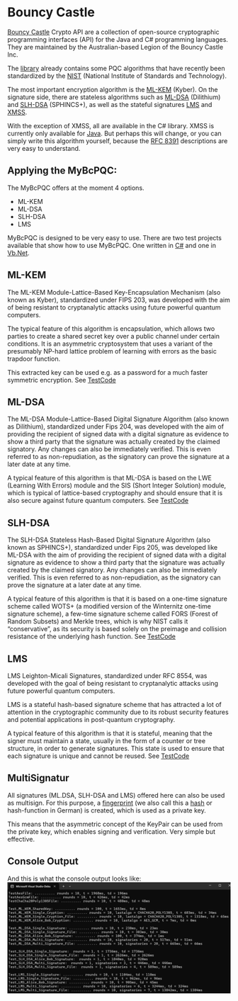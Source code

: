 # Bouncy Castle

[Bouncy Castle](https://www.bouncycastle.org) Crypto API are a collection of open-source cryptographic programming interfaces (API) for the Java and C# programming languages. They are maintained by the Australian-based Legion of the Bouncy Castle Inc.

The [library](https://www.bouncycastle.org) already contains some PQC algorithms that have recently been standardized by the [NIST](https://csrc.nist.gov/projects/post-quantum-cryptography) (National Institute of Standards and Technology).

The most important encryption algorithm is the [ML-KEM](https://csrc.nist.gov/pubs/fips/203/final) (Kyber). On the signature side, there are stateless algorithms such as [ML-DSA](https://csrc.nist.gov/pubs/fips/204/final) (Dilithium) and [SLH-DSA](https://csrc.nist.gov/pubs/fips/205/final) (SPHINCS+), as well as the stateful signatures [LMS](https://datatracker.ietf.org/doc/html/rfc8554) and [XMSS](https://datatracker.ietf.org/doc/html/rfc8391).

With the exception of XMSS, all are available in the C# library. XMSS is currently only available for [Java](https://www.bouncycastle.org/documentation/specification_interoperability/). But perhaps this will change, or you can simply write this algorithm yourself, because the [RFC 8391](https://datatracker.ietf.org/doc/html/rfc8391) descriptions are very easy to understand.

## Applying the MyBcPQC:
The MyBcPQC offers at the moment 4 options.
 - ML-KEM
 - ML-DSA
 - SLH-DSA
 - LMS

MyBcPQC is designed to be very easy to use. There are two test projects available that show how to use MyBcPQC. One written in [C#](https://github.com/michelenatale/Cryptography/tree/main/PQC/BouncyCastle/MyBcPQC/TestMyBcPQC) and one in [Vb.Net](https://github.com/michelenatale/Cryptography/tree/main/PQC/BouncyCastle/MyBcPQC/TestMyBcPQCVb). 

## ML-KEM 

The ML-KEM Module-Lattice-Based Key-Encapsulation Mechanism (also known as Kyber), standardized under FIPS 203, was developed with the aim of being resistant to cryptanalytic attacks using future powerful quantum computers.

The typical feature of this algorithm is encapsulation, which allows two parties to create a shared secret key over a public channel under certain conditions. It is an asymmetric cryptosystem that uses a variant of the presumably NP-hard lattice problem of learning with errors as the basic trapdoor function.

This extracted key can be used e.g. as a password for a much faster symmetric encryption. See [TestCode](https://github.com/michelenatale/Cryptography/blob/main/PQC/BouncyCastle/MyBcPQC/TestMyBcPQC/TestBcPqcCryption/Test-ML-KEM/Test-ML-KEM.cs)

## ML-DSA

The ML-DSA Module-Lattice-Based Digital Signature Algorithm (also known as Dilithium), standardized under Fips 204, was developed with the aim of providing the recipient of signed data with a digital signature as evidence to show a third party that the signature was actually created by the claimed signatory. Any changes can also be immediately verified. This is even referred to as non-repudiation, as the signatory can prove the signature at a later date at any time.

A typical feature of this algorithm is that ML-DSA is based on the LWE (Learning With Errors) module and the SIS (Short Integer Solution) module, which is typical of lattice-based cryptography and should ensure that it is also secure against future quantum computers. See [TestCode](https://github.com/michelenatale/Cryptography/tree/main/PQC/BouncyCastle/MyBcPQC/TestMyBcPQC/TestBcPqcSignatur/Stateless/Test-ML-DSA)

## SLH-DSA

The SLH-DSA Stateless Hash-Based Digital Signature Algorithm (also known as SPHINCS+), standardized under Fips 205, was developed like ML-DSA with the aim of providing the recipient of signed data with a digital signature as evidence to show a third party that the signature was actually created by the claimed signatory. Any changes can also be immediately verified. This is even referred to as non-repudiation, as the signatory can prove the signature at a later date at any time.

A typical feature of this algorithm is that it is based on a one-time signature scheme called WOTS+ (a modified version of the Winternitz one-time signature scheme), a few-time signature scheme called FORS (Forest of Random Subsets) and Merkle trees, which is why NIST calls it “conservative”, as its security is based solely on the preimage and collision resistance of the underlying hash function. See [TestCode](https://github.com/michelenatale/Cryptography/blob/main/PQC/BouncyCastle/MyBcPQC/TestMyBcPQC/TestBcPqcSignatur/Stateless/Test-SLH-DSA/Test-SLH-DSA.cs)

## LMS

LMS Leighton-Micali Signatures, standardized under RFC 8554, was developed with the goal of being resistant to cryptanalytic attacks using future powerful quantum computers.

LMS is a stateful hash-based signature scheme that has attracted a lot of attention in the cryptographic community due to its robust security features and potential applications in post-quantum cryptography.

A typical feature of this algorithm is that it is stateful, meaning that the signer must maintain a state, usually in the form of a counter or tree structure, in order to generate signatures. This state is used to ensure that each signature is unique and cannot be reused. See [TestCode](https://github.com/michelenatale/Cryptography/blob/main/PQC/BouncyCastle/MyBcPQC/TestMyBcPQC/TestBcPqcSignatur/Stateful/Test-LMS/Test-LMS.cs)

## MultiSignatur 

All signatures (ML.DSA, SLH-DSA and LMS) offered here can also be used as multisign. For this purpose, a [fingerprint](https://en.wikipedia.org/wiki/Fingerprint) (we also call this a [hash](https://de.wikipedia.org/w/index.php?title=Fingerprint_(Hashfunktion)&redirect=no) or hash-function in German) is created, which is used as a private key.

This means that the asymmetric concept of the KeyPair can be used from the private key, which enables signing and verification. Very simple but effective.

## Console Output

And this is what the console output looks like:
![](https://github.com/michelenatale/Cryptography/blob/main/PQC/BouncyCastle/MyBcPQC/Documentation/test.png)

